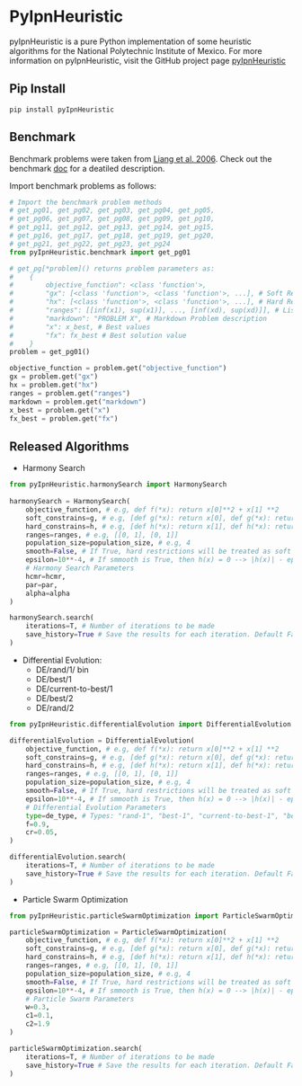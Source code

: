 # PyIpnHeuristic

pyIpnHeuristic is a pure Python implementation of some heuristic algorithms for the National
Polytechnic Institute of Mexico. For more information on pyIpnHeuristic, visit the GitHub project page
[pyIpnHeuristic](https://github.com/niortizva/pyIpnHeuristic)

## Pip Install

```
pip install pyIpnHeuristic
```

## Benchmark 

Benchmark problems were taken from [Liang et al. 2006](https://www.researchgate.net/publication/216301032_Problem_definitions_and_evaluation_criteria_for_the_CEC_2006_special_session_on_constrained_real-parameter_optimization).
Check out the benchmark [doc](BENCHMARK.md) for a deatiled description.

Import benchmark problems as follows:

```python
# Import the benchmark problem methods
# get_pg01, get_pg02, get_pg03, get_pg04, get_pg05,
# get_pg06, get_pg07, get_pg08, get_pg09, get_pg10,
# get_pg11, get_pg12, get_pg13, get_pg14, get_pg15,
# get_pg16, get_pg17, get_pg18, get_pg19, get_pg20,
# get_pg21, get_pg22, get_pg23, get_pg24
from pyIpnHeuristic.benchmark import get_pg01

# get_pg[*problem]() returns problem parameters as:
#    {
#        objective_function": <class 'function'>,
#        "gx": [<class 'function'>, <class 'function'>, ...], # Soft Restrictions
#        "hx": [<class 'function'>, <class 'function'>, ...], # Hard Restrictions
#        "ranges": [[inf(x1), sup(x1)], ..., [inf(xd), sup(xd)]], # List of Ranges for each variable
#        "markdown": "PROBLEM X", # Markdown Problem description 
#        "x": x_best, # Best values
#        "fx": fx_best # Best solution value
#    }
problem = get_pg01()

objective_function = problem.get("objective_function")
gx = problem.get("gx")
hx = problem.get("hx")
ranges = problem.get("ranges")
markdown = problem.get("markdown")
x_best = problem.get("x")
fx_best = problem.get("fx")
```

## Released Algorithms

- Harmony Search
```python
from pyIpnHeuristic.harmonySearch import HarmonySearch
    
harmonySearch = HarmonySearch(
    objective_function, # e.g, def f(*x): return x[0]**2 + x[1] **2
    soft_constrains=g, # e.g, [def g(*x): return x[0], def g(*x): return x[0]**2]
    hard_constrains=h, # e.g, [def h(*x): return x[1], def h(*x): return x[1]**2]
    ranges=ranges, # e.g, [[0, 1], [0, 1]]
    population_size=population_size, # e.g, 4
    smooth=False, # If True, hard restrictions will be treated as soft restrictions
    epsilon=10**-4, # If smmooth is True, then h(x) = 0 --> |h(x)| - epsilon <= 0
    # Harmony Search Parameters
    hcmr=hcmr,
    par=par,
    alpha=alpha
)

harmonySearch.search(
    iterations=T, # Number of iterations to be made
    save_history=True # Save the results for each iteration. Default False
)
```
- Differential Evolution:
    - DE/rand/1/ bin
    - DE/best/1
    - DE/current-to-best/1
    - DE/best/2
    - DE/rand/2
    
```python
from pyIpnHeuristic.differentialEvolution import DifferentialEvolution

differentialEvolution = DifferentialEvolution(
    objective_function, # e.g, def f(*x): return x[0]**2 + x[1] **2
    soft_constrains=g, # e.g, [def g(*x): return x[0], def g(*x): return x[0]**2]
    hard_constrains=h, # e.g, [def h(*x): return x[1], def h(*x): return x[1]**2]
    ranges=ranges, # e.g, [[0, 1], [0, 1]]
    population_size=population_size, # e.g, 4
    smooth=False, # If True, hard restrictions will be treated as soft restrictions
    epsilon=10**-4, # If smmooth is True, then h(x) = 0 --> |h(x)| - epsilon <= 0
    # Differential Evolution Parameters
    type=de_type, # Types: "rand-1", "best-1", "current-to-best-1", "best-2, "rand-2", default: "rand-1"
    f=0.9,
    cr=0.05,
)

differentialEvolution.search(
    iterations=T, # Number of iterations to be made
    save_history=True # Save the results for each iteration. Default False
)
```
- Particle Swarm Optimization

```python
from pyIpnHeuristic.particleSwarmOptimization import ParticleSwarmOptimization

particleSwarmOptimization = ParticleSwarmOptimization(
    objective_function, # e.g, def f(*x): return x[0]**2 + x[1] **2
    soft_constrains=g, # e.g, [def g(*x): return x[0], def g(*x): return x[0]**2]
    hard_constrains=h, # e.g, [def h(*x): return x[1], def h(*x): return x[1]**2]
    ranges=ranges, # e.g, [[0, 1], [0, 1]]
    population_size=population_size, # e.g, 4
    smooth=False, # If True, hard restrictions will be treated as soft restrictions
    epsilon=10**-4, # If smmooth is True, then h(x) = 0 --> |h(x)| - epsilon <= 0
    # Particle Swarm Parameters
    w=0.3,
    c1=0.1,
    c2=1.9
)

particleSwarmOptimization.search(
    iterations=T, # Number of iterations to be made
    save_history=True # Save the results for each iteration. Default False
)
```


